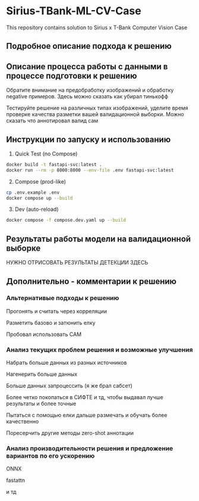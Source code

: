 # Sirius-TBank-ML-CV-Case
This repository contains solution to Sirius x T-Bank Computer Vision Case 

## Подробное описание подхода к решению

## Описание процесса работы с данными в процессе подготовки к решению

Обратите внимание на предобработку изображений и обработку negative примеров. Здесь можно сказать как убирал тинькофф

Тестируйте решение на различных типах изображений, уделите время проверке качества разметки вашей валидационной выборки. Можно сказать что аннотировал валид сам



## Инструкции по запуску и использованию

1. Quick Test (no Compose)
```bash
docker build -t fastapi-svc:latest .
docker run --rm -p 8000:8000 --env-file .env fastapi-svc:latest
```

2. Compose (prod-like)
```bash
cp .env.example .env
docker compose up --build
```

3. Dev (auto-reload)
```bash
docker compose -f compose.dev.yaml up --build
```

## Результаты работы модели на валидационной выборке 

НУЖНО ОТРИСОВАТЬ РЕЗУЛЬТАТЫ ДЕТЕКЦИИ ЗДЕСЬ

## Дополнительно - комментарии к решению

### Альтернативые подходы к решению

Прогонять и считать через корреляции

Разметить базово и затюнить елку

Пробовал использовать САМ

### Анализ текущих проблем решения и возможные улучшения

Набрать больше данных из разных источников

Нагенерить больше данных

Больше данных запроцессить (я же брал сабсет)

Более четко покопаться в СИФТЕ и тд, чтобы выдавал лучше результаты и более точные

Пытаться с помощью елки дальше размечать и обучать более качественно

Поресерчить другие методы zero-shot аннотации

### Анализ производительности решения и предложение вариантов по его ускорению

ONNX

fastattn

и тд





